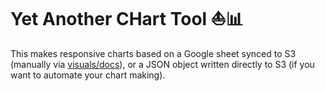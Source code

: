 # **Y**et **A**nother **CH**art **T**ool ⛵📊

This makes responsive charts based on a Google sheet synced to S3 (manually via [visuals/docs](https://visuals.gutools.co.uk/docs/)), or a JSON object written directly to S3 (if you want to automate your chart making).
